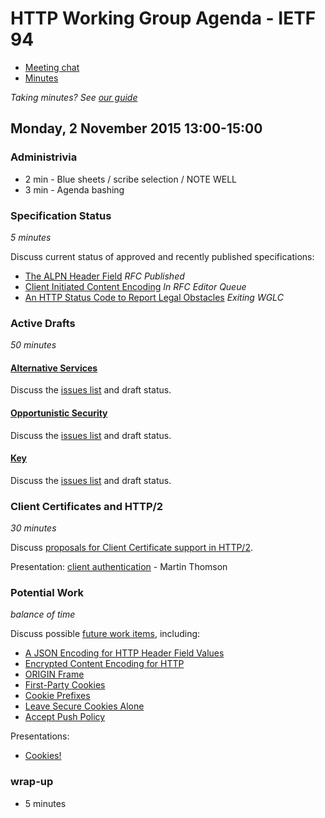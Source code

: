 # HTTP Working Group Agenda - IETF 94

* [Meeting chat](xmpp:httpbis@jabber.ietf.org?join)
* [Minutes](http://etherpad.tools.ietf.org:9000/p/ietf94-httpbis)

*Taking minutes? See [our guide](https://github.com/httpwg/wiki/wiki/TakingMinutes)*


## Monday, 2 November 2015 13:00-15:00

### Administrivia

* 2 min - Blue sheets / scribe selection / NOTE WELL
* 3 min - Agenda bashing


### Specification Status

*5 minutes*

Discuss current status of approved and recently published specifications:

- [The ALPN Header Field](http://datatracker.ietf.org/doc/rfc7639/) *RFC Published*
- [Client Initiated Content Encoding](https://datatracker.ietf.org/doc/draft-ietf-httpbis-cice/) *In RFC Editor Queue*
- [An HTTP Status Code to Report Legal Obstacles](https://datatracker.ietf.org/doc/draft-ietf-httpbis-legally-restricted-status/) *Exiting WGLC*


### Active Drafts

*50 minutes*

#### [Alternative Services](https://tools.ietf.org/html/draft-ietf-httpbis-alt-svc)

Discuss the [issues list](https://github.com/httpwg/http-extensions/issues?q=is%3Aopen+is%3Aissue+label%3Aalt-svc) and draft status.


#### [Opportunistic Security](https://tools.ietf.org/html/draft-ietf-httpbis-http2-encryption)

Discuss the [issues list](https://github.com/httpwg/http-extensions/issues?q=is%3Aopen+is%3Aissue+label%3Aopp-sec) and draft status.

#### [Key](https://tools.ietf.org/html/draft-ietf-httpbis-key)

Discuss the [issues list](https://github.com/httpwg/http-extensions/issues?q=is%3Aopen+is%3Aissue+label%3Akey) and draft status.


### Client Certificates and HTTP/2

*30 minutes*

Discuss [proposals for Client Certificate support in HTTP/2](https://github.com/httpwg/wiki/wiki/H2ClientCerts).

Presentation: [client authentication](https://docs.google.com/presentation/d/1-2bBYDvWqrTM-RUz2bKzkTFyIO4kJzMT6jRhFcuiR84/edit#slide=id.p) - Martin Thomson

### Potential Work

*balance of time*

Discuss possible [future work items](https://github.com/httpwg/wiki/wiki/WatchList), including:

* [A JSON Encoding for HTTP Header Field Values](http://tools.ietf.org/html/draft-reschke-http-jfv)
* [Encrypted Content Encoding for HTTP](http://tools.ietf.org/html/draft-thomson-http-encryption)
* [ORIGIN Frame](https://tools.ietf.org/html/draft-nottingham-httpbis-origin-frame)
* [First-Party Cookies](http://tools.ietf.org/html/draft-west-first-party-cookies)
* [Cookie Prefixes](http://tools.ietf.org/html/draft-west-cookie-prefixes)
* [Leave Secure Cookies Alone](https://tools.ietf.org/html/draft-west-leave-secure-cookies-alone)
* [Accept Push Policy](https://tools.ietf.org/html/draft-ruellan-http-accept-push-policy-00)

Presentations:

* [Cookies!](https://docs.google.com/presentation/d/1fw97QlPENqAB1bMUySIIm4dBbnno75tHVpbs302txPM/edit?ts=5636b0a6#slide=id.gd1d4c5107_0_70)

### wrap-up

* 5 minutes
